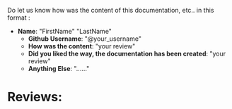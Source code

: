 Do let us know how was the content of this documentation, etc.. in this format :
- **Name**: "FirstName" "LastName"
  - **Github Username**: "@your_username"
  - **How was the content**: "your review"
  - **Did you liked the way, the documentation has been created**: "your review"
  - **Anything Else**: "......"

# Reviews:

<!-- add your reviews below this line -->
